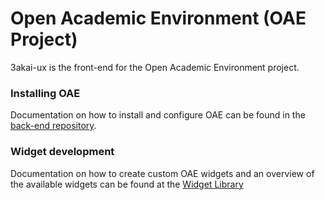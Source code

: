 # Open Academic Environment (OAE Project)

3akai-ux is the front-end for the Open Academic Environment project.

### Installing OAE

Documentation on how to install and configure OAE can be found in the [back-end repository](https://github.com/oaeproject/Hilary).

### Widget development

Documentation on how to create custom OAE widgets and an overview of the available widgets can be found at the [Widget Library](http://oae-widgets.sakaiproject.org/)
